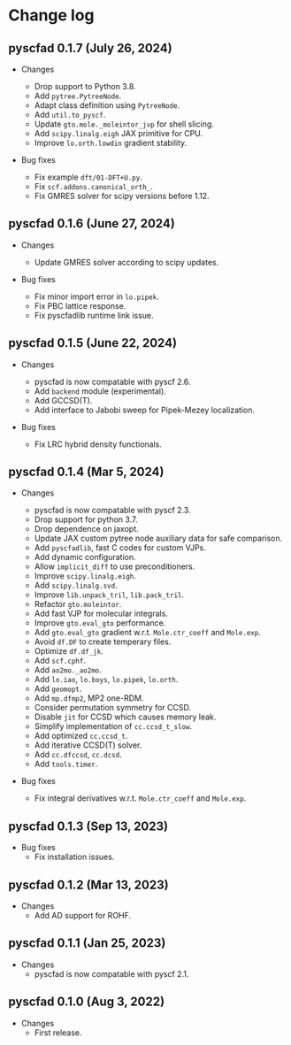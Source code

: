 # Change log

## pyscfad 0.1.7 (July 26, 2024)

* Changes
  * Drop support to Python 3.8.
  * Add `pytree.PytreeNode`.
  * Adapt class definition using `PytreeNode`.
  * Add `util.to_pyscf`.
  * Update `gto.mole._moleintor_jvp` for shell slicing.
  * Add `scipy.linalg.eigh` JAX primitive for CPU.
  * Improve `lo.orth.lowdin` gradient stability.

* Bug fixes
  * Fix example `dft/01-DFT+U.py`.
  * Fix `scf.addons.canonical_orth_`.
  * Fix GMRES solver for scipy versions before 1.12.

## pyscfad 0.1.6 (June 27, 2024)
* Changes
  * Update GMRES solver according to scipy updates.

* Bug fixes
  * Fix minor import error in `lo.pipek`.
  * Fix PBC lattice response.
  * Fix pyscfadlib runtime link issue.

## pyscfad 0.1.5 (June 22, 2024)
* Changes
  * pyscfad is now compatable with pyscf 2.6.
  * Add `backend` module (experimental).
  * Add GCCSD(T).
  * Add interface to Jabobi sweep for Pipek-Mezey localization.

* Bug fixes
  * Fix LRC hybrid density functionals.

## pyscfad 0.1.4 (Mar 5, 2024)
* Changes
  * pyscfad is now compatable with pyscf 2.3.
  * Drop support for python 3.7.
  * Drop dependence on jaxopt.
  * Update JAX custom pytree node auxiliary data for safe comparison.
  * Add `pyscfadlib`, fast C codes for custom VJPs.
  * Add dynamic configuration.
  * Allow `implicit_diff` to use preconditioners.
  * Improve `scipy.linalg.eigh`.
  * Add `scipy.linalg.svd`.
  * Improve `lib.unpack_tril`, `lib.pack_tril`.
  * Refactor `gto.moleintor`.
  * Add fast VJP for molecular integrals.
  * Improve `gto.eval_gto` performance.
  * Add `gto.eval_gto` gradient w.r.t. `Mole.ctr_coeff` and `Mole.exp`.
  * Avoid `df.DF` to create temperary files.
  * Optimize `df.df_jk`.
  * Add `scf.cphf`.
  * Add `ao2mo._ao2mo`.
  * Add `lo.iao`, `lo.boys`, `lo.pipek`, `lo.orth`.
  * Add `geomopt`.
  * Add `mp.dfmp2`, MP2 one-RDM.
  * Consider permutation symmetry for CCSD.
  * Disable `jit` for CCSD which causes memory leak.
  * Simplify implementation of `cc.ccsd_t_slow`.
  * Add optimized `cc.ccsd_t`.
  * Add iterative CCSD(T) solver.
  * Add `cc.dfccsd`, `cc.dcsd`.
  * Add `tools.timer`.

* Bug fixes
  * Fix integral derivatives w.r.t. `Mole.ctr_coeff` and `Mole.exp`.

## pyscfad 0.1.3 (Sep 13, 2023)
* Bug fixes
  * Fix installation issues.

## pyscfad 0.1.2 (Mar 13, 2023)
* Changes
  * Add AD support for ROHF.

## pyscfad 0.1.1 (Jan 25, 2023)
* Changes
  * pyscfad is now compatable with pyscf 2.1.

## pyscfad 0.1.0 (Aug 3, 2022)
* Changes
  * First release.
